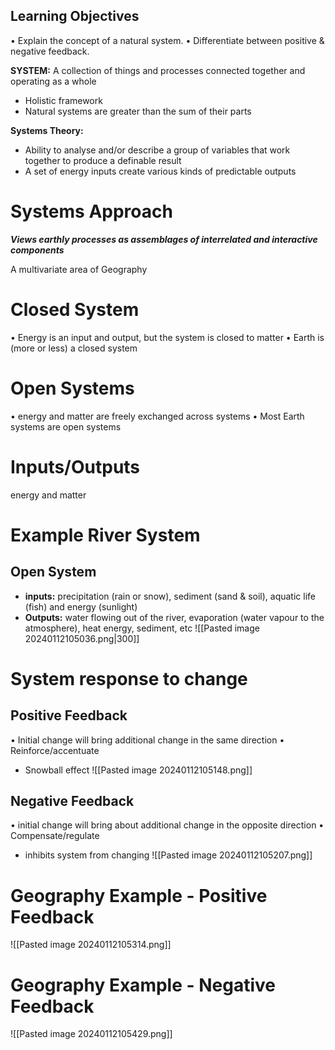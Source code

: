 ## Learning Objectives
• Explain the concept of a natural system.
• Differentiate between positive & negative feedback.

**SYSTEM:** A collection of things and processes connected together and operating as a whole
- Holistic framework
- Natural systems are greater than the sum of their parts

**Systems Theory:** 
- Ability to analyse and/or describe a group of variables that work together to produce a definable result
- A set of energy inputs create various kinds of predictable outputs

# Systems Approach
***Views earthly processes as assemblages of interrelated and interactive components***

A multivariate area of Geography


# Closed System
• Energy is an input and output, but the system is closed to matter
• Earth is (more or less) a closed system
# Open Systems
• energy and matter are freely exchanged across systems
• Most Earth systems are open systems
# Inputs/Outputs
energy and matter

# Example River System
## Open System
- **inputs:** precipitation (rain or snow), sediment (sand & soil), aquatic life (fish) and energy (sunlight)
- **Outputs:** water flowing out of the river, evaporation (water vapour to the atmosphere), heat energy, sediment, etc
![[Pasted image 20240112105036.png|300]]

# System response to change
## Positive Feedback
• Initial change will bring additional change in the same direction
• Reinforce/accentuate
- Snowball effect
![[Pasted image 20240112105148.png]]
## Negative Feedback
• initial change will bring about additional change in the opposite direction
• Compensate/regulate
- inhibits system from changing
![[Pasted image 20240112105207.png]]

# Geography Example - Positive Feedback
![[Pasted image 20240112105314.png]]

# Geography Example - Negative Feedback
![[Pasted image 20240112105429.png]]

